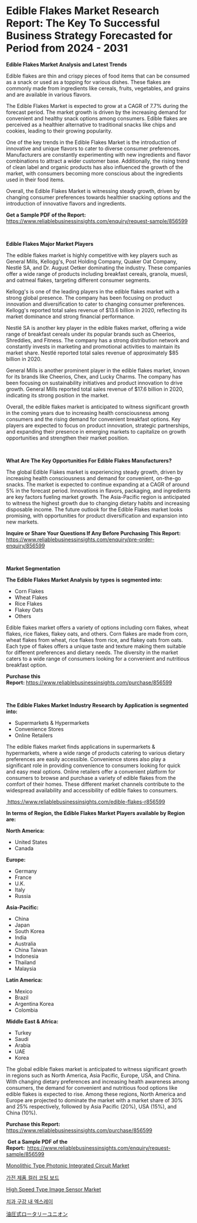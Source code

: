 <p><h1>Edible Flakes Market Research Report: The Key To Successful Business Strategy Forecasted for Period from 2024 - 2031</h1></p><p><strong>Edible Flakes Market Analysis and Latest Trends</strong></p>
<p><p>Edible flakes are thin and crispy pieces of food items that can be consumed as a snack or used as a topping for various dishes. These flakes are commonly made from ingredients like cereals, fruits, vegetables, and grains and are available in various flavors.</p><p>The Edible Flakes Market is expected to grow at a CAGR of 7.7% during the forecast period. The market growth is driven by the increasing demand for convenient and healthy snack options among consumers. Edible flakes are perceived as a healthier alternative to traditional snacks like chips and cookies, leading to their growing popularity.</p><p>One of the key trends in the Edible Flakes Market is the introduction of innovative and unique flavors to cater to diverse consumer preferences. Manufacturers are constantly experimenting with new ingredients and flavor combinations to attract a wider customer base. Additionally, the rising trend of clean label and organic products has also influenced the growth of the market, with consumers becoming more conscious about the ingredients used in their food items.</p><p>Overall, the Edible Flakes Market is witnessing steady growth, driven by changing consumer preferences towards healthier snacking options and the introduction of innovative flavors and ingredients.</p></p>
<p><strong>Get a Sample PDF of the Report:&nbsp;</strong> <a href="https://www.reliablebusinessinsights.com/enquiry/request-sample/856599">https://www.reliablebusinessinsights.com/enquiry/request-sample/856599</a></p>
<p>&nbsp;</p>
<p><strong>Edible Flakes Major Market Players</strong></p>
<p><p>The edible flakes market is highly competitive with key players such as General Mills, Kellogg's, Post Holding Company, Quaker Oat Company, Nestlé SA, and Dr. August Oetker dominating the industry. These companies offer a wide range of products including breakfast cereals, granola, muesli, and oatmeal flakes, targeting different consumer segments.</p><p>Kellogg's is one of the leading players in the edible flakes market with a strong global presence. The company has been focusing on product innovation and diversification to cater to changing consumer preferences. Kellogg's reported total sales revenue of $13.6 billion in 2020, reflecting its market dominance and strong financial performance.</p><p>Nestlé SA is another key player in the edible flakes market, offering a wide range of breakfast cereals under its popular brands such as Cheerios, Shreddies, and Fitness. The company has a strong distribution network and constantly invests in marketing and promotional activities to maintain its market share. Nestlé reported total sales revenue of approximately $85 billion in 2020.</p><p>General Mills is another prominent player in the edible flakes market, known for its brands like Cheerios, Chex, and Lucky Charms. The company has been focusing on sustainability initiatives and product innovation to drive growth. General Mills reported total sales revenue of $17.6 billion in 2020, indicating its strong position in the market.</p><p>Overall, the edible flakes market is anticipated to witness significant growth in the coming years due to increasing health consciousness among consumers and the rising demand for convenient breakfast options. Key players are expected to focus on product innovation, strategic partnerships, and expanding their presence in emerging markets to capitalize on growth opportunities and strengthen their market position.</p></p>
<p>&nbsp;</p>
<p><strong>What Are The Key Opportunities For Edible Flakes Manufacturers?</strong></p>
<p><p>The global Edible Flakes market is experiencing steady growth, driven by increasing health consciousness and demand for convenient, on-the-go snacks. The market is expected to continue expanding at a CAGR of around 5% in the forecast period. Innovations in flavors, packaging, and ingredients are key factors fueling market growth. The Asia-Pacific region is anticipated to witness the highest growth due to changing dietary habits and increasing disposable income. The future outlook for the Edible Flakes market looks promising, with opportunities for product diversification and expansion into new markets.</p></p>
<p><strong>Inquire or Share Your Questions If Any Before Purchasing This Report:</strong> <a href="https://www.reliablebusinessinsights.com/enquiry/pre-order-enquiry/856599">https://www.reliablebusinessinsights.com/enquiry/pre-order-enquiry/856599</a></p>
<p>&nbsp;</p>
<p><strong>Market Segmentation</strong></p>
<p><strong>The Edible Flakes Market Analysis by types is segmented into:</strong></p>
<p><ul><li>Corn Flakes</li><li>Wheat Flakes</li><li>Rice Flakes</li><li>Flakey Oats</li><li>Others</li></ul></p>
<p><p>Edible flakes market offers a variety of options including corn flakes, wheat flakes, rice flakes, flakey oats, and others. Corn flakes are made from corn, wheat flakes from wheat, rice flakes from rice, and flakey oats from oats. Each type of flakes offers a unique taste and texture making them suitable for different preferences and dietary needs. The diversity in the market caters to a wide range of consumers looking for a convenient and nutritious breakfast option.</p></p>
<p><strong>Purchase this Report:&nbsp;</strong><a href="https://www.reliablebusinessinsights.com/purchase/856599">https://www.reliablebusinessinsights.com/purchase/856599</a></p>
<p>&nbsp;</p>
<p><strong>The Edible Flakes Market Industry Research by Application is segmented into:</strong></p>
<p><ul><li>Supermarkets & Hypermarkets</li><li>Convenience Stores</li><li>Online Retailers</li></ul></p>
<p><p>The edible flakes market finds applications in supermarkets & hypermarkets, where a wide range of products catering to various dietary preferences are easily accessible. Convenience stores also play a significant role in providing convenience to consumers looking for quick and easy meal options. Online retailers offer a convenient platform for consumers to browse and purchase a variety of edible flakes from the comfort of their homes. These different market channels contribute to the widespread availability and accessibility of edible flakes to consumers.</p></p>
<p><a href="https://www.reliablebusinessinsights.com/edible-flakes-r856599">&nbsp;https://www.reliablebusinessinsights.com/edible-flakes-r856599</a></p>
<p><strong>In terms of Region, the Edible Flakes Market Players available by Region are:</strong></p>
<p>
    <p> <strong> North America: </strong>
        <ul>
            <li>United States</li>
            <li>Canada</li>
        </ul>
        </p> 
    <p> <strong> Europe: </strong>
        <ul>
            <li>Germany</li>
            <li>France</li>
            <li>U.K.</li>
            <li>Italy</li>
            <li>Russia</li>
        </ul>
        </p> 
    <p> <strong> Asia-Pacific: </strong>
        <ul>
            <li>China</li>
            <li>Japan</li>
            <li>South Korea</li>
            <li>India</li>
            <li>Australia</li>
            <li>China Taiwan</li>
            <li>Indonesia</li>
            <li>Thailand</li>
            <li>Malaysia</li>
        </ul>
        </p> 
    <p> <strong> Latin America: </strong>
        <ul>
            <li>Mexico</li>
            <li>Brazil</li>
            <li>Argentina Korea</li>
            <li>Colombia</li>
        </ul>
        </p> 
    <p> <strong> Middle East & Africa: </strong>
        <ul>
            <li>Turkey</li>
            <li>Saudi</li>
            <li>Arabia</li>
            <li>UAE</li>
            <li>Korea</li>
        </ul>
    </p>
    </p>
<p><p>The global edible flakes market is anticipated to witness significant growth in regions such as North America, Asia Pacific, Europe, USA, and China. With changing dietary preferences and increasing health awareness among consumers, the demand for convenient and nutritious food options like edible flakes is expected to rise. Among these regions, North America and Europe are projected to dominate the market with a market share of 30% and 25% respectively, followed by Asia Pacific (20%), USA (15%), and China (10%).</p></p>
<p><strong>Purchase this Report: </strong><a href="https://www.reliablebusinessinsights.com/purchase/856599">https://www.reliablebusinessinsights.com/purchase/856599</a></p>
<p>&nbsp;<strong>Get a Sample PDF of the Report:&nbsp;&nbsp;</strong><a href="https://www.reliablebusinessinsights.com/enquiry/request-sample/856599">https://www.reliablebusinessinsights.com/enquiry/request-sample/856599</a></p>
<p><strong></strong></p>
<p><p><a href="https://github.com/josesg55/Market-Research-Report-List-3/blob/main/monolithic-type-photonic-integrated-circuit-market.md">Monolithic Type Photonic Integrated Circuit Market</a></p><p><a href="https://github.com/CarmellaLang1/Market-Research-Report-List-1/blob/main/4273951160057.md">가전 제품 컬러 코팅 보드</a></p><p><a href="https://github.com/indrystar/Market-Research-Report-List-3/blob/main/high-speed-type-image-sensor-market.md">High Speed Type  Image Sensor Market</a></p><p><a href="https://github.com/RonSpencer61/Market-Research-Report-List-1/blob/main/1105649160056.md">치과 구강 내 엑스레이</a></p><p><a href="https://github.com/MacyOrn/Market-Research-Report-List-1/blob/main/7986066150139.md">油圧式ロータリーユニオン</a></p></p>